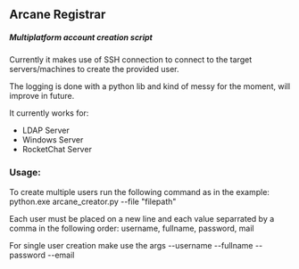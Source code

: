 ## Arcane Registrar
##### Multiplatform account creation script

Currently it makes use of SSH connection to connect to the target servers/machines to create the provided user.

The logging is done with a python lib and kind of messy for the moment, will improve in future.

It currently works for:
- LDAP Server
- Windows Server
- RocketChat Server

### Usage:

To create multiple users run the following command as in the example:
python.exe arcane_creator.py --file "filepath"

Each user must be placed on a new line and each value separrated by a comma in the following order:
username, fullname, password, mail


For single user creation make use the args --username --fullname --password --email
